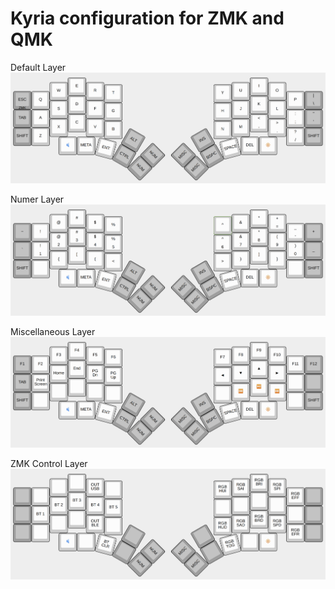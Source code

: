 # Kyria configuration for ZMK and QMK

Default Layer
![Default Layer](keyboard-layout/kyria-dflt.png "Default layer")

Numer Layer
![Number layer](keyboard-layout/kyria-num.png "Number layer")

Miscellaneous Layer
![Miscellaneous layer](keyboard-layout/kyria-misc.png "Miscelaneous layer")

ZMK Control Layer
![ZMK Control layer](keyboard-layout/kyria-zmk.png "ZMK Control layer")
